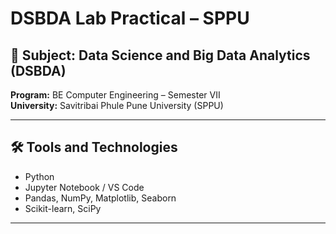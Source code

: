 # DSBDA Lab Practical – SPPU

## 📘 Subject: Data Science and Big Data Analytics (DSBDA)  
**Program:** BE Computer Engineering – Semester VII  
**University:** Savitribai Phule Pune University (SPPU)

---

## 🛠️ Tools and Technologies

- Python 
- Jupyter Notebook / VS Code
- Pandas, NumPy, Matplotlib, Seaborn
- Scikit-learn, SciPy

---


